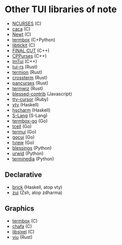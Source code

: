 # Other TUI libraries of note

* [NCURSES](https://invisible-island.net/ncurses/) (C)
* [caca](http://caca.zoy.org/wiki/libcaca) (C)
* [Newt](https://pagure.io/newt) (C)
* [termbox](https://github.com/nsf/termbox) (C+Python)
* [libtickit](http://www.leonerd.org.uk/code/libtickit/) (C)
* [FINAL CUT](https://github.com/gansm/finalcut) (C++)
* [CPPurses](https://github.com/a-n-t-h-o-n-y/CPPurses) (C++)
* [ImTui](https://github.com/ggerganov/imtui) (C++)
* [tui-rs](https://github.com/fdehau/tui-rs) (Rust)
* [termion](https://github.com/redox-os/termion) (Rust)
* [crossterm](https://github.com/crossterm-rs/crossterm) (Rust)
* [pancurses](https://github.com/ihalila/pancurses) (Rust)
* [termwiz](https://github.com/wez/wezterm/tree/master/termwiz) (Rust)
* [blessed-contrib](https://github.com/yaronn/blessed-contrib) (Javascript)
* [tty-cursor](https://github.com/piotrmurach/tty-cursor) (Ruby)
* [vty](http://hackage.haskell.org/package/vty) (Haskell)
* [hscharm](https://hackage.haskell.org/package/hscharm) (Haskell)
* [S-Lang](http://www.jedsoft.org/slang/) (S-Lang)
* [termbox-go](https://github.com/nsf/termbox-go) (Go)
* [tcell](https://github.com/gdamore/tcell) (Go)
* [termui](https://github.com/gizak/termui) (Go)
* [gocui](https://github.com/jroimartin/gocui) (Go)
* [tview](https://github.com/rivo/tview) (Go)
* [blessings](https://github.com/erikrose/blessings) (Python)
* [urwid](https://github.com/urwid/urwid) (Python)
* [terminedia](https://github.com/jsbueno/terminedia) (Python)

## Declarative

* [brick](https://github.com/jtdaugherty/brick) (Haskell, atop vty)
* [zui](https://github.com/zdharma/zui) (Zsh, atop zdharma)

## Graphics

* [termbox](https://github.com/nsf/termbox) (C)
* [chafa](https://hpjansson.org/chafa/) (C)
* [libsixel](https://github.com/saitoha/libsixel) (C)
* [viu](https://github.com/atanunq/viu) (Rust)
